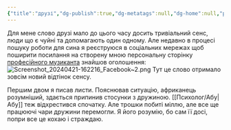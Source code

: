 ```yaml
---
{"title":"друзі","dg-publish":true,"dg-metatags":null,"dg-home":null,"permalink":"/psiholog/druzi/","dgPassFrontmatter":true,"noteIcon":""}
---
```



Для мене слово друзі мало до цього часу досить тривіальний сенс, люди що є чуйні та допомагають один одному. Але недавно в процесі пошуку роботи для сина я реєструюся в соціальних мережах щоб поширити посилання на створену мною персональну сторінку  [професійного музиканта](https://violin.pp.ua) знайшов оголошення:
![Screenshot_20240421-162216_Facebook~2.png](/img/user/Screenshot_20240421-162216_Facebook~2.png)
Тут це слово отримало зовсім новий відтінок сенсу.

Першим двом я писав листи. Пояснював ситуацію, африканець розумніший, здається припинив стосунки з дружиною. [[Психолог/Абу\|Абу]] теж відхрестився спочатку. Але трошки побиті міллю, але все ще працюючі чари дружини перемогли. Я його розумію, бо сам її досі, попри все це кохаю і страждаю.